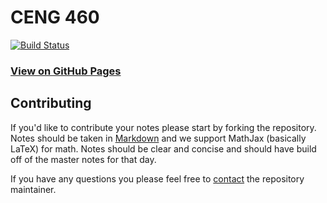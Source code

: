 # CENG 460

[![Build Status](https://travis-ci.org/UVicNotes/CENG-460.svg?branch=master)](https://travis-ci.org/UVicNotes/CENG-460)

### [View on GitHub Pages](http://uvicnotes.github.io/CENG-460/)

## Contributing

If you'd like to contribute your notes please start by forking the repository. Notes should be taken in [Markdown](https://daringfireball.net/projects/markdown/) and we support MathJax (basically LaTeX) for math. Notes should be clear and concise and should have build off of the master notes for that day.

If you have any questions you please feel free to [contact](mailto:ben@hawker.me) the repository maintainer.
